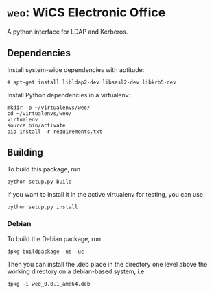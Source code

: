 # `weo`: WiCS Electronic Office

A python interface for LDAP and Kerberos.

## Dependencies ##

Install system-wide dependencies with aptitude:

```
# apt-get install libldap2-dev libsasl2-dev libkrb5-dev
```

Install Python dependencies in a virtualenv:

```
mkdir -p ~/virtualenvs/weo/
cd ~/virtualenvs/weo/
virtualenv .
source bin/activate
pip install -r requirements.txt
```

## Building ##

To build this package, run

```
python setup.py build
```

If you want to install it in the active virtualenv for testing, you can use

```
python setup.py install
```

### Debian ###

To build the Debian package, run

```
dpkg-buildpackage -us -uc
```

Then you can install the .deb place in the directory one level above the
working directory on a debian-based system, i.e.

```
dpkg -i weo_0.0.1_amd64.deb
```
